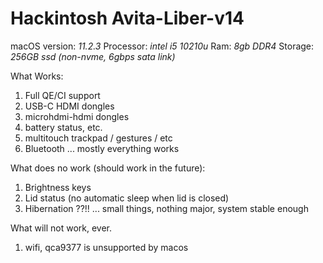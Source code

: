 # Hackintosh Avita-Liber-v14

macOS version: *11.2.3*
Processor: *intel i5 10210u*
Ram: *8gb DDR4*
Storage: *256GB ssd (non-nvme, 6gbps sata link)*

What Works:
1. Full QE/CI support
2. USB-C HDMI dongles
3. microhdmi-hdmi dongles
4. battery status, etc.
5. multitouch trackpad / gestures / etc
6. Bluetooth
... mostly everything works

What does no work (should work in the future):
1. Brightness keys
2. Lid status (no automatic sleep when lid is closed)
3. Hibernation ??!!
... small things, nothing major, system stable enough

What will not work, ever.
1. wifi, qca9377 is unsupported by macos
